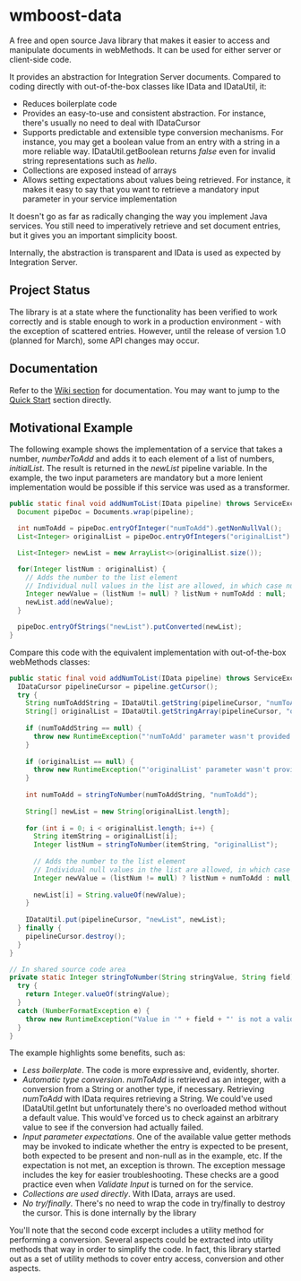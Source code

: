 # wmboost-data

A free and open source Java library that makes it easier to access and manipulate documents in webMethods. It can be used for either server or client-side code.

It provides an abstraction for Integration Server documents. Compared to coding directly with out-of-the-box classes like IData and IDataUtil, it:
* Reduces boilerplate code
* Provides an easy-to-use and consistent abstraction. For instance, there's usually no need to deal with IDataCursor
* Supports predictable and extensible type conversion mechanisms. For instance, you may get a boolean value from an entry with a string in a more reliable way. IDataUtil.getBoolean returns _false_ even for invalid string representations such as _hello_.
* Collections are exposed instead of arrays
* Allows setting expectations about values being retrieved. For instance, it makes it easy to say that you want to retrieve a mandatory input parameter in your service implementation

It doesn't go as far as radically changing the way you implement Java services. You still need to imperatively retrieve and set document entries, but it gives you an important simplicity boost.

Internally, the abstraction is transparent and IData is used as expected by Integration Server.

## Project Status

The library is at a state where the functionality has been verified to work correctly and is stable enough to work in a production environment - with the exception of scattered entries. However, until the release of version 1.0 (planned for March), some API changes may occur.

## Documentation

Refer to the [Wiki section](https://github.com/innodev-au/wmboost-data/wiki) for documentation. You may want to jump to the [Quick Start](https://github.com/innodev-au/wmboost-data/wiki/Quick%20Start) section directly.

## Motivational Example
The following example shows the implementation of a service that takes a number, _numberToAdd_ and adds it to each element of a list of numbers, _initialList_. The result is returned in the _newList_ pipeline variable. In the example, the two input parameters are mandatory but a more lenient implementation would be possible if this service was used as a transformer.

```java
public static final void addNumToList(IData pipeline) throws ServiceException {
  Document pipeDoc = Documents.wrap(pipeline);

  int numToAdd = pipeDoc.entryOfInteger("numToAdd").getNonNullVal();
  List<Integer> originalList = pipeDoc.entryOfIntegers("originalList").getVal();

  List<Integer> newList = new ArrayList<>(originalList.size());

  for(Integer listNum : originalList) {
    // Adds the number to the list element
    // Individual null values in the list are allowed, in which case null is assigned
    Integer newValue = (listNum != null) ? listNum + numToAdd : null;
    newList.add(newValue);
  }

  pipeDoc.entryOfStrings("newList").putConverted(newList);
}
```

Compare this code with the equivalent implementation with out-of-the-box webMethods classes:
```java
public static final void addNumToList(IData pipeline) throws ServiceException {
  IDataCursor pipelineCursor = pipeline.getCursor();
  try {
    String numToAddString = IDataUtil.getString(pipelineCursor, "numToAdd");
    String[] originalList = IDataUtil.getStringArray(pipelineCursor, "originalList");
    
    if (numToAddString == null) {
      throw new RuntimeException("'numToAdd' parameter wasn't provided or was null");
    }  
    
    if (originalList == null) {
      throw new RuntimeException("'originalList' parameter wasn't provided");
    }
    
    int numToAdd = stringToNumber(numToAddString, "numToAdd");
  
    String[] newList = new String[originalList.length];
  
    for (int i = 0; i < originalList.length; i++) {
      String itemString = originalList[i];    
      Integer listNum = stringToNumber(itemString, "originalList");
    
      // Adds the number to the list element
      // Individual null values in the list are allowed, in which case null is assigned
      Integer newValue = (listNum != null) ? listNum + numToAdd : null;
    
      newList[i] = String.valueOf(newValue);
    }
  
    IDataUtil.put(pipelineCursor, "newList", newList);
  } finally {
    pipelineCursor.destroy();
  }
}

// In shared source code area
private static Integer stringToNumber(String stringValue, String field) {
  try {
    return Integer.valueOf(stringValue);
  }
  catch (NumberFormatException e) {
    throw new RuntimeException("Value in '" + field + "' is not a valid integer number");
  }
}
```

The example highlights some benefits, such as:

* *Less boilerplate*. The code is more expressive and, evidently, shorter.
* *Automatic type conversion*. _numToAdd_ is retrieved as an integer, with a conversion from a String or another type, if necessary. Retrieving _numToAdd_ with IData requires retrieving a String. We could've used IDataUtil.getInt but unfortunately there's no overloaded method without a default value. This would've forced us to check against an arbitrary value to see if the conversion had actually failed.
* *Input parameter expectations*. One of the available value getter methods may be invoked to indicate whether the entry is expected to be present, both expected to be present and non-null as in the example, etc. If the expectation is not met, an exception is thrown. The exception message includes the key for easier troubleshooting. These checks are a good practice even when _Validate Input_ is turned on for the service.
* *Collections are used directly*. With IData, arrays are used.
* *No try/finally*. There's no need to wrap the code in try/finally to destroy the cursor. This is done internally by the library

You'll note that the second code excerpt includes a utility method for performing a conversion. Several aspects could be extracted into utility methods that way in order to simplify the code. In fact, this library started out as a set of utility methods to cover entry access, conversion and other aspects.
